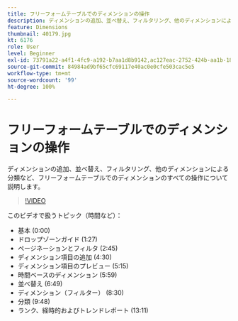 ```yaml
---
title: フリーフォームテーブルでのディメンションの操作
description: ディメンションの追加、並べ替え、フィルタリング、他のディメンションによる分類など、フリーフォームテーブルでのディメンションのすべての操作について説明します。
feature: Dimensions
thumbnail: 40179.jpg
kt: 6176
role: User
level: Beginner
exl-id: 73791a22-a4f1-4fc9-a192-b7aa1d8b9142,ac127eac-2752-424b-aa1b-18a9688d42db
source-git-commit: 84984ad9bf65cfc69117e40ac0e0cfe503cac5e5
workflow-type: tm+mt
source-wordcount: '99'
ht-degree: 100%

---
```


# フリーフォームテーブルでのディメンションの操作

ディメンションの追加、並べ替え、フィルタリング、他のディメンションによる分類など、フリーフォームテーブルでのディメンションのすべての操作について説明します。

>[!VIDEO](https://video.tv.adobe.com/v/328531/?quality=12&learn=on&captions=jpn)

このビデオで扱うトピック（時間など）：

* 基本 (0:00)
* ドロップゾーンガイド (1:27)
* ページネーションとフィルタ (2:45)
* ディメンション項目の追加 (4:30)
* ディメンション項目のプレビュー (5:15)
* 時間ベースのディメンション (5:59)
* 並べ替え (6:49)
* ディメンション（フィルター） (8:30)
* 分類 (9:48)
* ランク、経時的およびトレンドレポート (13:11)
